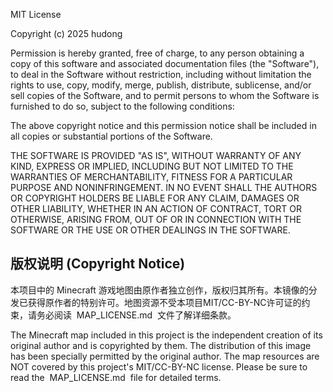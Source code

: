 MIT License

Copyright (c) 2025 hudong

Permission is hereby granted, free of charge, to any person obtaining a copy
of this software and associated documentation files (the "Software"), to deal
in the Software without restriction, including without limitation the rights
to use, copy, modify, merge, publish, distribute, sublicense, and/or sell
copies of the Software, and to permit persons to whom the Software is
furnished to do so, subject to the following conditions:

The above copyright notice and this permission notice shall be included in all
copies or substantial portions of the Software.

THE SOFTWARE IS PROVIDED "AS IS", WITHOUT WARRANTY OF ANY KIND, EXPRESS OR
IMPLIED, INCLUDING BUT NOT LIMITED TO THE WARRANTIES OF MERCHANTABILITY,
FITNESS FOR A PARTICULAR PURPOSE AND NONINFRINGEMENT. IN NO EVENT SHALL THE
AUTHORS OR COPYRIGHT HOLDERS BE LIABLE FOR ANY CLAIM, DAMAGES OR OTHER
LIABILITY, WHETHER IN AN ACTION OF CONTRACT, TORT OR OTHERWISE, ARISING FROM,
OUT OF OR IN CONNECTION WITH THE SOFTWARE OR THE USE OR OTHER DEALINGS IN THE
SOFTWARE.

## 版权说明 (Copyright Notice)

本项目中的 Minecraft 游戏地图由原作者独立创作，版权归其所有。本镜像的分发已获得原作者的特别许可。地图资源不受本项目MIT/CC-BY-NC许可证的约束，请务必阅读  MAP_LICENSE.md  文件了解详细条款。

The Minecraft map included in this project is the independent creation of its original author and is copyrighted by them. The distribution of this image has been specially permitted by the original author. The map resources are NOT covered by this project's MIT/CC-BY-NC license. Please be sure to read the  MAP_LICENSE.md  file for detailed terms.

